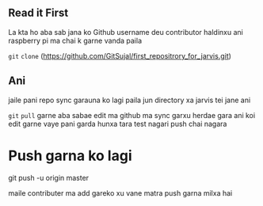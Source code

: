 ## Read it First
La kta ho aba sab jana ko Github username deu contributor haldinxu ani raspberry pi ma chai k garne vanda 
paila 

`git` `clone` (https://github.com/GitSujal/first_repositrory_for_jarvis.git)


## Ani 

jaile pani repo sync garauna ko lagi 
paila jun directory xa jarvis tei jane ani 

`git` `pull` 
garne 
aba sabae edit ma github ma sync garxu herdae gara ani koi edit garne vaye pani garda hunxa tara test nagari push chai nagara 
# Push garna ko lagi 

git push -u origin master

maile contributer ma add gareko xu vane matra push garna milxa hai 

